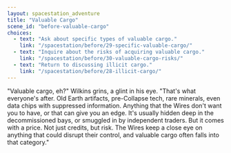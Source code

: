 ```yaml
---
layout: spacestation_adventure
title: "Valuable Cargo"
scene_id: "before-valuable-cargo"
choices:
  - text: "Ask about specific types of valuable cargo."
    link: "/spacestation/before/29-specific-valuable-cargo/"
  - text: "Inquire about the risks of acquiring valuable cargo."
    link: "/spacestation/before/30-valuable-cargo-risks/"
  - text: "Return to discussing illicit cargo."
    link: "/spacestation/before/28-illicit-cargo/"
---
```


"Valuable cargo, eh?" Wilkins grins, a glint in his eye. "That's what everyone's after. Old Earth artifacts, pre-Collapse tech, rare minerals, even data chips with suppressed information. Anything that the Wires don't want you to have, or that can give you an edge. It's usually hidden deep in the decommissioned bays, or smuggled in by independent traders. But it comes with a price. Not just credits, but risk. The Wires keep a close eye on anything that could disrupt their control, and valuable cargo often falls into that category."
